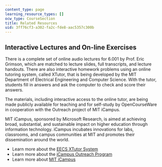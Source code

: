 ```yaml
---
content_type: page
learning_resource_types: []
ocw_type: CourseSection
title: Related Resources
uid: 3ff76cf3-a302-fa2c-fde8-aac5357c300b
---
```


Interactive Lectures and On-line Exercises
------------------------------------------

There is a complete set of online audio lectures for 6.001 by Prof. Eric Grimson, which are matched to lecture slides, full transcripts, and lecture handouts. There are also interactive homework problems using an online tutoring system, called XTutor, that is being developed by the MIT Department of Electrical Engineering and Computer Science. With the tutor, students fill in answers and ask the computer to check and score their answers.

The materials, including interactive access to the online tutor, are being made publicly available for teaching and for self-study by OpenCourseWare in cooperation with the Outreach project of MIT iCampus.

MIT iCampus, sponsored by Microsoft Research, is aimed at achieving broad, substantial, and sustainable impact on higher education through information technology. iCampus incubates innovations for labs, classrooms, and campus communities at MIT and promotes their dissemination around the world.

*   Learn more about the [EECS XTutor System](http://icampus.mit.edu/xTutor)
*   Learn more about the [iCampus Outreach Program](http://icampus.mit.edu/outreach)
*   Learn more about [MIT iCampus](http://icampus.mit.edu/)